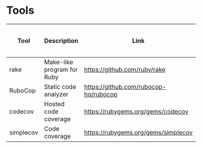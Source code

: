 # Tools

| Tool | Description | Link | Visual Studio Code plugins | Comments |
| --- | --- | --- | --- | --- |
| rake | Make-like program for Ruby | https://github.com/ruby/rake |
| RuboCop | Static code analyzer | https://github.com/rubocop-hq/rubocop | [ruby-rubocop](https://marketplace.visualstudio.com/items?itemName=misogi.ruby-rubocop) |
| codecov | Hosted code coverage | https://rubygems.org/gems/codecov |
| simplecov | Code coverage | https://rubygems.org/gems/simplecov |
